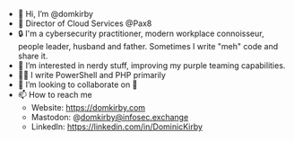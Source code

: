 - 👋 Hi, I’m @domkirby
- 💼 Director of Cloud Services @Pax8
- 🔒 I'm a cybersecurity practitioner, modern workplace connoisseur, people leader, husband and father. Sometimes I write "meh" code and share it.
- 👀 I’m interested in nerdy stuff, improving my purple teaming capabilities.
- 🧑‍💻 I write PowerShell and PHP primarily
- 💞️ I’m looking to collaborate on 🤷
- 📫 How to reach me 
  - Website: https://domkirby.com
  - Mastodon: @domkirby@infosec.exchange
  - LinkedIn: https://linkedin.com/in/DominicKirby

<!---
domkirby/domkirby is a ✨ special ✨ repository because its `README.md` (this file) appears on your GitHub profile.
You can click the Preview link to take a look at your changes.
--->
